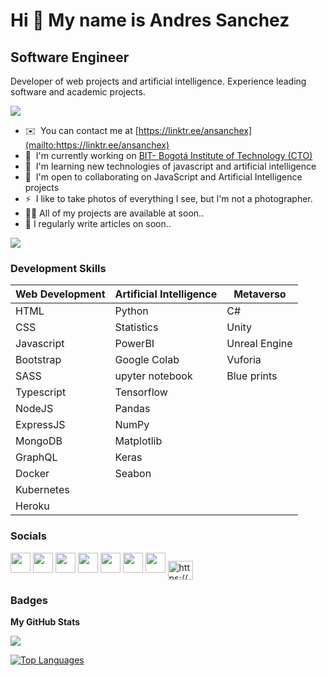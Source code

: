 
Hi 👋 My name is Andres Sanchez
===============================

Software Engineer
-----------------

Developer of web projects and artificial intelligence. Experience leading software and academic projects.

<a href="https://www.twitch.tv/ansanchex" target="_blank" rel="noreferrer"><img
src="https://img.shields.io/twitch/status/ansalox?logo=twitchsx&style=for-the-badge&color=0891b2&labelColor=1c1917&label=TWITCH+STATUS" /></a>

* ✉️  You can contact me at [https://linktr.ee/ansanchex](mailto:https://linktr.ee/ansanchex)
* 🚀  I'm currently working on [BIT- Bogotá Institute of Technology (CTO)](http://bit.institute)
* 🧠  I'm learning new technologies of javascript and artificial intelligence
* 🤝  I'm open to collaborating on JavaScript and Artificial Intelligence projects
* ⚡  I like to take photos of everything I see, but I'm not a photographer.
* 👨‍💻  All of my projects are available at soon..
* 📝  I regularly write articles on soon..

<a href="https://www.twitter.com/sanchezcode" target="_blank" rel="noreferrer"><img
src="https://img.shields.io/twitter/follow/sanchezcode?logo=twitter&style=for-the-badge&color=0891b2&labelColor=1c1917"
/></a>

### Development Skills

| Web Development  | Artificial Intelligence | Metaverso |
| ------------- | ------------- | ------------ |
| HTML  |Python | C# |
| CSS  | Statistics  | Unity |
| Javascript  | PowerBI | Unreal Engine| 
| Bootstrap  | Google Colab  | Vuforia | 
| SASS  | upyter notebook | Blue prints | 
| Typescript  | Tensorflow |  | 
| NodeJS  | Pandas  | |
| ExpressJS  | NumPy  | |
| MongoDB  | Matplotlib  |  | 
| GraphQL  | Keras  |  | 
| Docker  | Seabon  | | 
| Kubernetes  |   |  | 
| Heroku  |   |  |


### Socials

<p align="left"> <a href="https://www.github.com/sanchezcode" target="_blank" rel="noreferrer"><img src="https://raw.githubusercontent.com/danielcranney/readme-generator/main/public/icons/socials/github.svg" width="32" height="32" /></a> <a href="http://www.instagram.com/sanchezcode" target="_blank" rel="noreferrer"><img src="https://raw.githubusercontent.com/danielcranney/readme-generator/main/public/icons/socials/instagram.svg" width="32" height="32" /></a> <a href="https://www.linkedin.com/in/sanchezcode" target="_blank" rel="noreferrer"><img src="https://raw.githubusercontent.com/danielcranney/readme-generator/main/public/icons/socials/linkedin.svg" width="32" height="32" /></a> <a href="https://www.stackoverflow.com/users/sanchezcode" target="_blank" rel="noreferrer"><img src="https://raw.githubusercontent.com/danielcranney/readme-generator/main/public/icons/socials/stackoverflow.svg" width="32" height="32" /></a> <a href="https://www.twitter.com/sanchezcode" target="_blank" rel="noreferrer"><img src="https://raw.githubusercontent.com/danielcranney/readme-generator/main/public/icons/socials/twitter.svg" width="32" height="32" /></a> <a href="https://www.youtube.com/c/sanchezcodechanel" target="_blank" rel="noreferrer"><img src="https://raw.githubusercontent.com/danielcranney/readme-generator/main/public/icons/socials/youtube.svg" width="32" height="32" /></a> <a href="https://www.twitch.tv/sanchezcode" target="_blank" rel="noreferrer"><img src="https://raw.githubusercontent.com/danielcranney/readme-generator/main/public/icons/socials/twitch.svg" width="32" height="32" /></a>
<a href="https://discord.gg/xdP96d5BeU" target="_blank"><img align="center" src="https://raw.githubusercontent.com/rahuldkjain/github-profile-readme-generator/master/src/images/icons/Social/discord.svg" alt="https://discord.gg/fSW3QjqmWt" height="30" width="40" /></a>
</p>

### Badges

<b>My GitHub Stats</b>

<a href="http://www.github.com/sanchezcode"><img src="https://github-readme-streak-stats.herokuapp.com/?user=sanchezcode&stroke=ffffff&background=1c1917&ring=0891b2&fire=0891b2&currStreakNum=ffffff&currStreakLabel=0891b2&sideNums=ffffff&sideLabels=ffffff&dates=ffffff&hide_border=true" /></a>

<a href="https://github.com/sanchezcode" align="left"><img src="https://github-readme-stats.vercel.app/api/top-langs/?username=sanchezcode&langs_count=10&title_color=0891b2&text_color=ffffff&icon_color=0891b2&bg_color=1c1917&hide_border=true&locale=en&custom_title=Top%20%Languages" alt="Top Languages" /></a>
